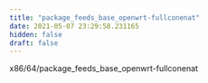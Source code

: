 ```yaml
---
title: "package_feeds_base_openwrt-fullconenat"
date: 2021-05-07 23:29:58.231165
hidden: false
draft: false
---
```


x86/64/package_feeds_base_openwrt-fullconenat

